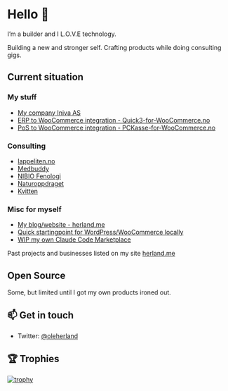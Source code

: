 # Hello 👋

I’m a builder and I L.O.V.E technology.

Building a new and stronger self.
Crafting products while doing consulting gigs.

## Current situation

### My stuff

- [My company Iniva AS](https://iniva.no)
- [ERP to WooCommerce integration - Quick3-for-WooCommerce.no](https://quick3-for-woocommerce.no/en/)
- [PoS to WooCommerce integration - PCKasse-for-WooCommerce.no](https://pckasse-for-woocommerce.no/en/)

### Consulting

- [lappeliten.no](https://lappeliten.no)
- [Medbuddy](https://medbuddy.no)
- [NIBIO Fenologi](https://fenologi.nibio.no)
- [Naturoppdraget](https://naturoppdraget.no)
- [Kvitten](https://www.kvitten.no/)

### Misc for myself

- [My blog/website - herland.me](https://herland.me)
- [Quick startingpoint for WordPress/WooCommerce locally](https://github.com/Iniva-AS/woocommerce-dev)
- [WIP my own Claude Code Marketplace](https://github.com/Gogoro/claude-marketplace)

Past projects and businesses listed on my site [herland.me](https://herland.me)

## Open Source

Some, but limited until I got my own products ironed out.

## 📫 Get in touch

- Twitter: [@oleherland](https://twitter.com/oleherland)

## 🏆 Trophies

[![trophy](https://github-profile-trophy.vercel.app/?username=Gogoro&theme=onedark)](https://github.com/ryo-ma/github-profile-trophy)
